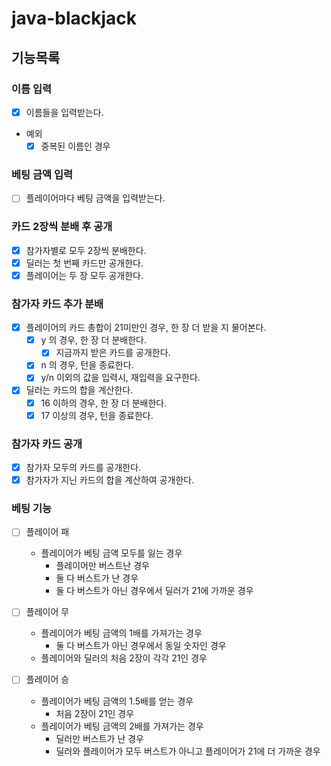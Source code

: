 # java-blackjack

## 기능목록

### 이름 입력

- [x] 이름들을 입력받는다.
- 예외
    - [x] 중복된 이름인 경우

### 베팅 금액 입력

- [ ] 플레이어마다 베팅 금액을 입력받는다.

### 카드 2장씩 분배 후 공개

- [X] 참가자별로 모두 2장씩 분배한다.
- [X] 딜러는 첫 번째 카드만 공개한다.
- [X] 플레이어는 두 장 모두 공개한다.

### 참가자 카드 추가 분배

- [x] 플레이어의 카드 총합이 21미만인 경우, 한 장 더 받을 지 물어본다.
    - [x] y 의 경우, 한 장 더 분배한다.
        - [x] 지금까지 받은 카드를 공개한다.
    - [x] n 의 경우, 턴을 종료한다.
    - [x] y/n 이외의 값을 입력시, 재입력을 요구한다.
- [x] 딜러는 카드의 합을 계산한다.
    - [x] 16 이하의 경우, 한 장 더 분배한다.
    - [x] 17 이상의 경우, 턴을 종료한다.

### 참가자 카드 공개

- [x] 참가자 모두의 카드를 공개한다.
- [x] 참가자가 지닌 카드의 합을 계산하여 공개한다.

### 베팅 기능

- [ ] 플레이어 패
    - 플레이어가 베팅 금액 모두를 잃는 경우
        - 플레이어만 버스트난 경우
        - 둘 다 버스트가 난 경우
        - 둘 다 버스트가 아닌 경우에서 딜러가 21에 가까운 경우

- [ ] 플레이어 무
    - 플레이어가 베팅 금액의 1배를 가져가는 경우
        - 둘 다 버스트가 아닌 경우에서 동일 숫자인 경우
    - 플레이어와 딜러의 처음 2장이 각각 21인 경우

- [ ] 플레이어 승
    - 플레이어가 베팅 금액의 1.5배를 얻는 경우
        - 처음 2장이 21인 경우
    - 플레이어가 베팅 금액의 2배를 가져가는 경우
        - 딜러만 버스트가 난 경우
        - 딜러와 플레이어가 모두 버스트가 아니고 플레이어가 21에 더 가까운 경우
